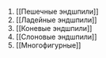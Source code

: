 1. [[Пешечные эндшпили]]
2. [[Ладейные эндшпили]]
3. [[Коневые эндшпили]]
4. [[Слоновые эндшпили]]
5. [[Многофигурные]]